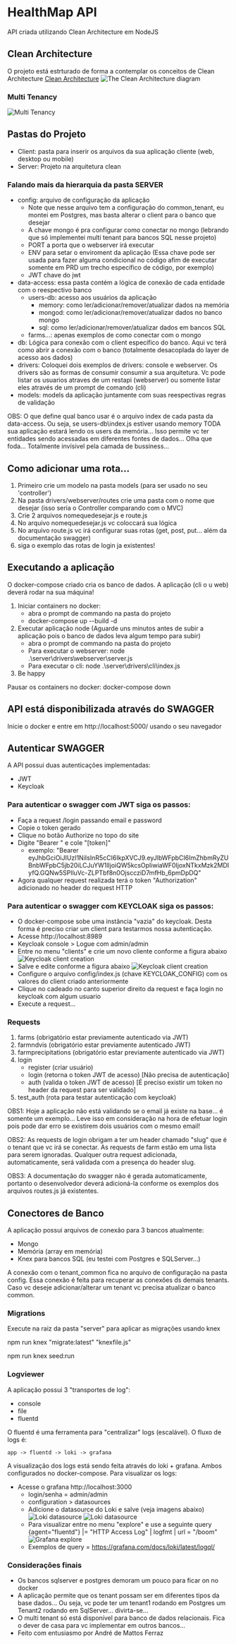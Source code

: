 # HealthMap API
API criada utilizando Clean Architecture em NodeJS

## Clean Architecture
O projeto está estrturado de forma a contemplar os conceitos de Clean Architecture
[Clean Architecture](https://blog.cleancoder.com/uncle-bob/2012/08/13/the-clean-architecture.html)
![The Clean Architecture diagram](https://blog.cleancoder.com/uncle-bob/images/2012-08-13-the-clean-architecture/CleanArchitecture.jpg)

### Multi Tenancy
![Multi Tenancy](multi_tenant.png)

## Pastas do Projeto
- Client: pasta para inserir os arquivos da sua aplicação cliente (web, desktop ou mobile)
- Server: Projeto na arquitetura clean

### Falando mais da hierarquia da pasta SERVER

- config: arquivo de configuração da aplicação
  - Note que nesse arquivo tem a configuração do common_tenant, eu montei em Postgres, mas basta alterar o client para o banco que desejar
  - A chave mongo é pra configurar como conectar no mongo (lebrando que só implementei multi tenant para bancos SQL nesse projeto)
  - PORT a porta que o webserver irá executar
  - ENV para setar o enviroment da aplicação (Essa chave pode ser usada para fazer alguma condicional no código afim de executar somente em PRD um trecho  específico de código, por exemplo)
  - JWT chave do jwt
- data-access: essa pasta contém a lógica de conexão de cada entidade com o reespectivo banco
  - users-db: acesso aos usuários da aplicação
    - memory: como ler/adicionar/remover/atualizar dados na memória
    - mongod: como ler/adicionar/remover/atualizar dados no banco mongo
    - sql: como ler/adicionar/remover/atualizar dados em bancos SQL
  - farms...: apenas exemplos de como conectar com o mongo
- db: Lógica para conexão com o client específico do banco. Aqui vc terá como abrir a conexão com o banco (totalmente desacoplada do layer de acesso aos dados)
- drivers: Coloquei dois exemplos de drivers: console e webserver. Os drivers são as formas de consumir consumir a sua arquitetura. Vc pode listar os usuarios atraves de um restapi (webserver) ou somente listar eles através de um prompt de comando (cli)
- models: models da aplicação juntamente com suas reespectivas regras de validação

OBS: O que define qual banco usar é o arquivo index de cada pasta da data-access. Ou seja, se users-db\index.js estiver usando memory TODA sua aplicação estará lendo os users da memória... Isso permite vc ter entidades sendo acessadas em diferentes fontes de dados... Olha que foda... Totalmente invísivel pela camada de bussiness...


## Como adicionar uma rota...

1. Primeiro crie um modelo na pasta models (para ser usado no seu 'controller')
2. Na pasta drivers/webserver/routes crie uma pasta com o nome que desejar (isso seria o Controller comparando com o MVC)
3. Crie 2 arquivos nomequedesejar.js e route.js
4. No arquivo nomequedesejar.js vc coloccará sua lógica
5. No arquivo route.js vc irá configurar suas rotas (get, post, put... além da documentação swagger)
6. siga o exemplo das rotas de login ja existentes!

##  Executando a aplicação
O docker-compose criado cria os banco de dados. A aplicação (cli o u web) deverá rodar na sua máquina!

1. Iniciar containers no docker:
     - abra o prompt de commando na pasta do projeto
     - docker-compose up --build -d
2. Executar aplicação node (Aguarde uns minutos antes de subir a aplicação pois o banco de dados leva algum tempo para subir)
     - abra o prompt de commando na pasta do projeto
     - Para executar o webserver: node .\server\drivers\webserver\server.js
     - Para executar o cli: node .\server\drivers\cli\index.js
4. Be happy

Pausar os containers no docker:
docker-compose down

## API está disponibilizada através do SWAGGER
Inicie o docker e entre em http://localhost:5000/ usando o seu navegador

## Autenticar SWAGGER
A API possui duas autenticações implementadas:
 - JWT
 - Keycloak

### Para autenticar o swagger com JWT siga os passos:
 - Faça a request /login passando email e password
 - Copie o token gerado
 - Clique no botão Authorize no topo do site
 -  Digite "Bearer " e cole "[token]" 
      - exemplo: "Bearer eyJhbGciOiJIUzI1NiIsInR5cCI6IkpXVCJ9.eyJlbWFpbCI6ImZhbmRyZUBnbWFpbC5jb20iLCJuYW1lIjoiQW5kcsOpIiwiaWF0IjoxNTkxMzk2MDIyfQ.GQNw5SPlluVc-ZLPTbf8n0OjsccziD7mfHb_6pmDpDQ"
 - Agora qualquer request realizada terá o token "Authorization" adicionado no header do request HTTP

### Para autenticar o swagger com KEYCLOAK siga os passos:
 - O docker-compose sobe uma instância "vazia" do keycloak. Desta forma é preciso criar um client para testarmos nossa autenticação.
 - Acesse http://localhost:8989
 - Keycloak console > Logue com admin/admin
 - Entre no menu "clients" e crie um novo cliente conforme a figura abaixo
     ![Keycloak client creation](keycloak_client.png)
- Salve e edite conforme a figura abaixo
     ![Keycloak client creation](keycloak_client1.png)
 - Configure o arquivo config/index.js (chave KEYCLOAK_CONFIG) com os valores do client criado anteriormente
 - Clique no cadeado no canto superior direito da request e faça login no keycloak com algum usuario
 - Execute a request...

### Requests
1. farms (obrigatório estar previamente autenticado via JWT)
2. farmndvis (obrigatório estar previamente autenticado JWT)
3. farmprecipitations (obrigatório estar previamente autenticado via JWT)
4. login
   - register (criar usuário)
   - login (retorna o token JWT de acesso) [Não precisa de autenticação]
   - auth (valida o token JWT de acesso) [É preciso existir um token no header da request para ser validado]
5. test_auth (rota para testar autenticação com keycloak)

OBS1: Hoje a aplicação não está validando se o email já existe na base... é somente um exemplo... Leve isso em consideração na hora de efetuar login pois pode dar erro se existirem dois usuários com o mesmo email!

OBS2: As requests de login obrigam a ter um header chamado "slug" que é o tenant que vc irá se conectar. As requests de farm estão em uma lista para serem ignoradas. Qualquer outra request adicionada, automaticamente, será validada com a presença do header slug.

OBS3: A documentação do swagger não é gerada automaticamente, portanto o desenvolvedor deverá adicioná-la conforme os exemplos dos arquivos routes.js já existentes.

## Conectores de Banco
A aplicação possui arquivos de conexão para 3 bancos atualmente:
- Mongo
- Memória (array em memória)
- Knex para bancos SQL (eu testei com Postgres e SQLServer...)

A conexão com o tenant_common fica no arquivo de configuração na pasta config. Essa conexão é feita para recuperar as conexões ds demais tenants.
Caso vc deseje adicionar/alterar um tenant vc precisa atualizar o banco common.

### Migrations
Execute na raiz da pasta "server" para aplicar as migrações usando knex

npm run knex "migrate:latest" "knexfile.js"

npm run knex seed:run

### Logviewer
A aplicação possui 3 "transportes de log":
- console
- file
- fluentd

O fluentd é uma ferramenta para "centralizar" logs (escalável). O fluxo de logs é:

```
app -> fluentd -> loki -> grafana
```

A visualização dos logs está sendo feita através do loki + grafana. Ambos configurados no docker-compose. Para visualizar os logs:
- Acesse o grafana http://localhost:3000
     - login/senha = admin/admin
     - configuration > datasources
     - Adicione o datasource do Loki e salve (veja imagens abaixo)
     ![Loki datasource](datasource_loki.png)
     ![Loki datasource](datasource_loki_save.png)
     - Para visualizar entre no menu "explore" e use a seguinte query {agent="fluentd"} |= "HTTP Access Log" | logfmt | url = "/boom"
     ![Grafana explore](explore_query.png)
     - Exemplos de query = https://grafana.com/docs/loki/latest/logql/


### Considerações finais
- Os bancos sqlserver e postgres demoram um pouco para ficar on no docker
- A aplicação permite que os tenant possam ser em diferentes tipos da base dados... Ou seja, vc pode ter um tenant1 rodando em Postgres um Tenant2 rodando em SqlServer... divirta-se...
- O multi tenant só está disponível para banco de dados relacionais. Fica o dever de casa para vc implementar em outros bancos...
- Feito com entusiasmo por André de Mattos Ferraz